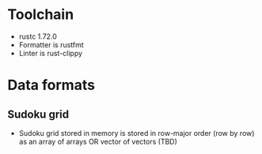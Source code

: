 # Toolchain
- rustc 1.72.0
- Formatter is rustfmt
- Linter is rust-clippy

# Data formats
## Sudoku grid
 - Sudoku grid stored in memory is stored in row-major order (row by row) as an array of arrays OR vector of vectors (TBD)
